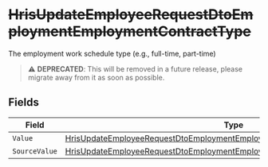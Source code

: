 # ~~HrisUpdateEmployeeRequestDtoEmploymentEmploymentContractType~~

The employment work schedule type (e.g., full-time, part-time)

> :warning: **DEPRECATED**: This will be removed in a future release, please migrate away from it as soon as possible.


## Fields

| Field                                                                                                                                                                                   | Type                                                                                                                                                                                    | Required                                                                                                                                                                                | Description                                                                                                                                                                             |
| --------------------------------------------------------------------------------------------------------------------------------------------------------------------------------------- | --------------------------------------------------------------------------------------------------------------------------------------------------------------------------------------- | --------------------------------------------------------------------------------------------------------------------------------------------------------------------------------------- | --------------------------------------------------------------------------------------------------------------------------------------------------------------------------------------- |
| `Value`                                                                                                                                                                                 | [HrisUpdateEmployeeRequestDtoEmploymentEmploymentContractTypeValue](../../Models/Components/HrisUpdateEmployeeRequestDtoEmploymentEmploymentContractTypeValue.md)                       | :heavy_minus_sign:                                                                                                                                                                      | N/A                                                                                                                                                                                     |
| `SourceValue`                                                                                                                                                                           | [HrisUpdateEmployeeRequestDtoEmploymentEmploymentContractTypeSourceValueUnion](../../Models/Components/HrisUpdateEmployeeRequestDtoEmploymentEmploymentContractTypeSourceValueUnion.md) | :heavy_minus_sign:                                                                                                                                                                      | N/A                                                                                                                                                                                     |